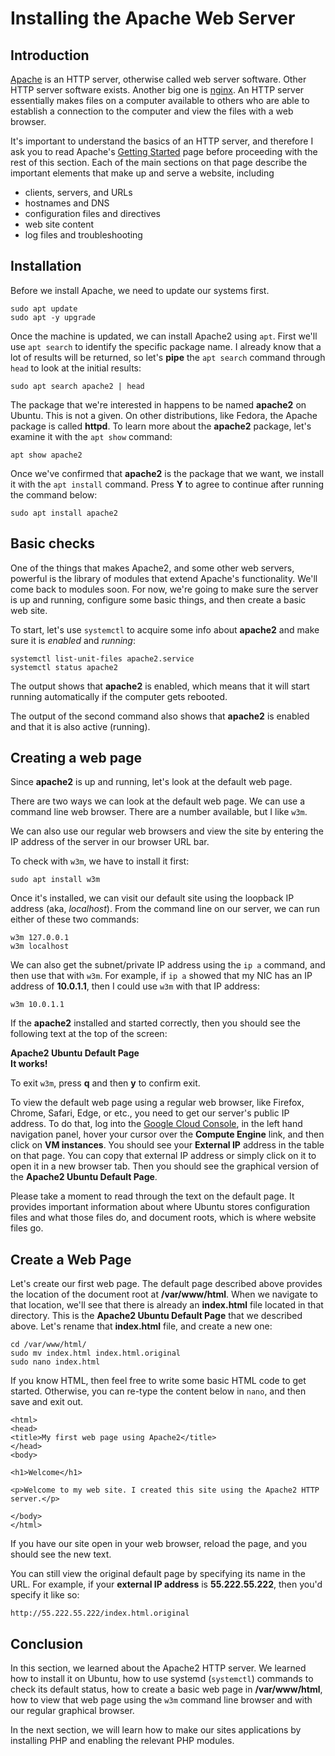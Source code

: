 # Installing the Apache Web Server

## Introduction

[Apache][apache] is an HTTP server,
otherwise called web server software.
Other HTTP server software exists.
Another big one is [nginx][nginx].
An HTTP server essentially makes files on a computer available
to others who are able to establish a
connection to the computer and view the files
with a web browser.

It's important to understand the basics of an HTTP server, and
therefore I ask you to read Apache's
[Getting Started][gettingStarted] page before
proceeding with the rest of this section.
Each of the main sections on that page describe
the important elements that make up and serve a website,
including

- clients, servers, and URLs
- hostnames and DNS
- configuration files and directives
- web site content
- log files and troubleshooting


## Installation

Before we install Apache,
we need to update our systems first.


```
sudo apt update
sudo apt -y upgrade
```

Once the machine is updated,
we can install Apache2 using ``apt``.
First we'll use ``apt search`` to identify
the specific package name.
I already know that a lot of results
will be returned,
so let's **pipe** the ``apt search`` command
through ``head`` to look at the initial results:

```
sudo apt search apache2 | head
```

The package that we're interested in
happens to be named **apache2** on Ubuntu.
This is not a given.
On other distributions,
like Fedora,
the Apache package is called **httpd**.
To learn more about the **apache2** package,
let's examine it with the ``apt show`` command:

```
apt show apache2
```

Once we've confirmed that **apache2** is the package
that we want,
we install it with the ``apt install`` command.
Press **Y** to agree to continue after running
the command below:

```
sudo apt install apache2
```

## Basic checks

One of the things that makes Apache2, and
some other web servers,
powerful is the library of modules that
extend Apache's functionality.
We'll come back to modules soon.
For now,
we're going to make sure the server is up and running,
configure some basic things, and
then create a basic web site.

To start,
let's use ``systemctl`` to acquire some info about **apache2** and
make sure it is *enabled* and *running*:

```
systemctl list-unit-files apache2.service
systemctl status apache2
```

The output shows that **apache2** is enabled,
which means that it will start running automatically
if the computer gets rebooted.

The output of the second command also shows
that **apache2** is enabled and
that it is also active (running).

## Creating a web page

Since **apache2** is up and running,
let's look at the default web page.

There are two ways we can look at the default web page.
We can use a command line web browser.
There are a number available, but
I like ``w3m``.

We can also use our regular web browsers and view
the site by entering the IP address of the server
in our browser URL bar.

To check with ``w3m``,
we have to install it first:

```
sudo apt install w3m
```

Once it's installed,
we can visit our default site using the loopback IP address
(aka, *localhost*).
From the command line on our server,
we can run either of these two commands:

```
w3m 127.0.0.1
w3m localhost
```

We can also get the subnet/private IP address
using the ``ip a`` command, and
then use that with ``w3m``.
For example, if ``ip a`` showed that my NIC
has an IP address of **10.0.1.1**, then
I could use ``w3m`` with that IP address:

```
w3m 10.0.1.1
```

If the **apache2** installed and started correctly,
then you should see the following text at the top
of the screen:

**Apache2 Ubuntu Default Page**  
**It works!**

To exit ``w3m``,
press **q** and then **y** to confirm exit.

To view the default web page using
a regular web browser,
like Firefox, Chrome, Safari, Edge, or etc.,
you need to get our server's public IP address.
To do that,
log into the
[Google Cloud Console][gcloudConsole],
in the left hand navigation panel,
hover your cursor over the **Compute Engine** link, and
then click on **VM instances**.
You should see your **External IP** address
in the table on that page.
You can copy that external IP address or
simply click on it to open it in a new browser tab.
Then you should see the graphical version of the
**Apache2 Ubuntu Default Page**.

Please take a moment to read through
the text on the default page.
It provides important information about
where Ubuntu stores configuration files and
what those files do, and
document roots,
which is where website files go.

## Create a Web Page

Let's create our first web page.
The default page described above provides
the location of the document root at
**/var/www/html**.
When we navigate to that location,
we'll see that there is already an **index.html**
file located in that directory.
This is the **Apache2 Ubuntu Default Page**
that we described above.
Let's rename that **index.html** file,
and create a new one:

```
cd /var/www/html/
sudo mv index.html index.html.original
sudo nano index.html
```

If you know HTML, then
feel free to write some basic HTML code to get started.
Otherwise, you can re-type the content below
in ``nano``, and
then save and exit out.

```
<html>
<head>
<title>My first web page using Apache2</title>
</head>
<body>

<h1>Welcome</h1>

<p>Welcome to my web site. I created this site using the Apache2 HTTP server.</p>

</body>
</html>
```

If you have our site open in your web browser,
reload the page, and you should see
the new text.

You can still view the original default page by
specifying its name in the URL.
For example, if your **external IP address** is
**55.222.55.222**, then you'd specify it like so:

```
http://55.222.55.222/index.html.original
```

## Conclusion

In this section,
we learned about the Apache2 HTTP server.
We learned how to install it on Ubuntu,
how to use systemd (``systemctl``) commands
to check its default status,
how to create a basic web page in **/var/www/html**,
how to view that web page using the ``w3m``
command line browser and with our regular graphical browser.

In the next section,
we will learn how to make our sites applications
by installing PHP and enabling the relevant PHP modules.

[nginx]:https://nginx.org/en/
[apache]:https://httpd.apache.org/
[gettingStarted]:https://httpd.apache.org/docs/2.4/getting-started.html
[gcloudConsole]:https://console.cloud.google.com/
[modUserDir]:https://httpd.apache.org/docs/2.4/mod/mod_userdir.html

<!--
## User Directories

You may have visited sites in the past
that have a tilde in the URL and look like this:

```
http://example.com/~user/
```

These are called user directories, and
the provide additional path to the **document root**
that's located in users' home directories
in a directory called **public_html**.
This is the default document root for user directories,
but the default can be changed to different locations.
Please read the documentation on what's called the
[Apache Module mod_userdir][modUserDir] before proceeding.

By default, users with accounts on the server
need to have a **public_html** directory
in their home directories, and
Apache2 needs to be configured
to serve sites from those directories.
For example, for the user **linus**,
they should have the following file path available:

```
/home/linus/public_html/
```

### Enable mod_userdir

The configuration file for **mod_userdir** is
located in **/etc/apache2/mods-available/**
and is named **userdir.conf**.
Files in this directory are modules that
are available to Apache2 but that are not
enabled (i.e., they're turned off) by default.
We can view that the **userdir.conf** file
with the ``less`` command:

```
less /etc/apache2/mods-available/userdir.conf
```

The default configuration does not need to be modified.
Therefore, all we need to do is enable this module.
To do that, we use the ``a2enmod`` Apache2 command
(see ``man a2enmod`` for details.)

```
sudo a2enmod userdir
```

After enabling,
we need to reload the HTTP service, and
we can also check its status:

```
sudo systemctl restart apache2
systemctl status apache2
```

### Create a User Directory Website

Let's say I am logged in as the user **linus** on the system and
will use that to test if the user directory is working.
First, let's go home.
For me, as the user **linus**,
that would **/home/linus/**, and
I just have to type in the ``cd`` command and press Enter:

```
cd
```

Now I need to create a **public_html** directory
in my home directory
(**make sure you're in your home directory!**), and
change into that directory:

```
mkdir public_html
cd public_html
```

By default, Apache2 looks for a file
named **index.html** in the document root.
I'll create that and add some basic HTML to it:

```
nano index.html
```

And in that file:

```
<html>
<head>
<title>My home site</title>
</head>
<body>

<p>This is my home site.</p>

</body>
</html>
```

Now simply add **/~linus/** to your external IP
address in your browser's URL bar.
Like so
(of course, replace the external IP address with
your external IP address and the username with
the username that you're using):

```
http://55.222.55.222/~linus/
```

Note that this process is pretty easy but
that it will be different on other distributions.
For example, the **Fedora** distribution has different
**Apache2** defaults.
Also, on some distributions,
we might need to change the directory permissions
before this will work.
By default, Ubuntu sets directory permissions to
on our home directories to:

```
drwxr-xr-x
```

That means that any user can view the contents
of our home directories.
And Ubuntu sets directories created with ``mkdir``
in the home directory with these permissions by default:

```
drwxrwxr-x
```

These default settings make those directories
world readable, but
other distributions do not default to those permissions.
If the last ``r-x`` was set to ``---``, then
we would need to use the ``chmod`` command
to make these directories executable and readable
before files in our **public_html** directory
could be accessed in a browser.

-->



